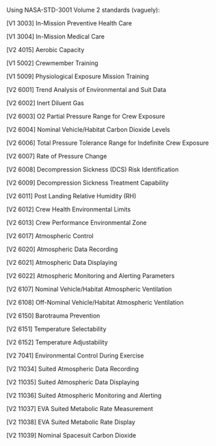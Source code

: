 Using NASA-STD-3001 Volume 2 standards (vaguely):


[V1 3003] In-Mission Preventive Health Care

[V1 3004] In-Mission Medical Care


[V2 4015] Aerobic Capacity


[V1 5002] Crewmember Training

[V1 5009] Physiological Exposure Mission
Training


[V2 6001] Trend Analysis of Environmental and
Suit Data

[V2 6002] Inert Diluent Gas

[V2 6003] O2 Partial Pressure Range for Crew
Exposure

[V2 6004] Nominal Vehicle/Habitat Carbon
Dioxide Levels

[V2 6006] Total Pressure Tolerance Range for
Indefinite Crew Exposure

[V2 6007] Rate of Pressure Change

[V2 6008] Decompression Sickness (DCS) Risk
Identification

[V2 6009] Decompression Sickness
Treatment Capability

[V2 6011] Post Landing Relative Humidity
(RH)

[V2 6012] Crew Health Environmental Limits

[V2 6013] Crew Performance Environmental
Zone

[V2 6017] Atmospheric Control

[V2 6020] Atmospheric Data Recording

[V2 6021] Atmospheric Data Displaying

[V2 6022] Atmospheric Monitoring and
Alerting Parameters


[V2 6107] Nominal Vehicle/Habitat
Atmospheric Ventilation

[V2 6108] Off-Nominal Vehicle/Habitat
Atmospheric Ventilation


[V2 6150] Barotrauma Prevention

[V2 6151] Temperature Selectability

[V2 6152] Temperature Adjustability


[V2 7041] Environmental Control During
Exercise


[V2 11034] Suited Atmospheric Data Recording

[V2 11035] Suited Atmospheric Data Displaying

[V2 11036] Suited Atmospheric Monitoring and
Alerting

[V2 11037] EVA Suited Metabolic Rate
Measurement

[V2 11038] EVA Suited Metabolic Rate Display

[V2 11039] Nominal Spacesuit Carbon Dioxide

